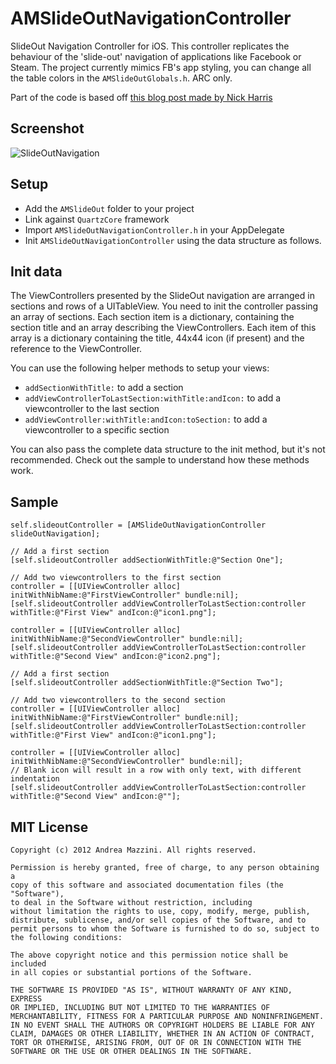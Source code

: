 AMSlideOutNavigationController
==================

SlideOut Navigation Controller for iOS.
This controller replicates the behaviour of the 'slide-out' navigation of applications like Facebook or Steam.
The project currently mimics FB's app styling, you can change all the table colors in the ```AMSlideOutGlobals.h```. 
ARC only.

Part of the code is based off [this blog post made by Nick Harris](http://nickharris.wordpress.com/2012/02/05/ios-slide-out-navigation-code/)

Screenshot
--------------------
![SlideOutNavigation](http://www.eflatgames.com/github/AMSlideOut.png)

Setup
--------------------
* Add the ```AMSlideOut``` folder to your project
* Link against ```QuartzCore``` framework
* Import ```AMSlideOutNavigationController.h``` in your AppDelegate
* Init ```AMSlideOutNavigationController```  using the data structure as follows.

Init data
--------------------
The ViewControllers presented by the SlideOut navigation are arranged in sections and rows of a UITableView.
You need to init the controller passing an array of sections. Each section item is a dictionary, containing the section title and an array describing the ViewControllers. Each item of this array is a dictionary containing the title, 44x44 icon (if present) and the reference to the ViewController. 

You can use the following helper methods to setup your views:

* ```addSectionWithTitle:``` to add a section
* ```addViewControllerToLastSection:withTitle:andIcon:``` to add a viewcontroller to the last section
* ```addViewController:withTitle:andIcon:toSection:``` to add a viewcontroller to a specific section

You can also pass the complete data structure to the init method, but it's not recommended.
Check out the sample to understand how these methods work.

Sample
--------------------
	self.slideoutController = [AMSlideOutNavigationController slideOutNavigation];

	// Add a first section
	[self.slideoutController addSectionWithTitle:@"Section One"];

	// Add two viewcontrollers to the first section
	controller = [[UIViewController alloc] initWithNibName:@"FirstViewController" bundle:nil];
	[self.slideoutController addViewControllerToLastSection:controller withTitle:@"First View" andIcon:@"icon1.png"];

	controller = [[UIViewController alloc] initWithNibName:@"SecondViewController" bundle:nil];
	[self.slideoutController addViewControllerToLastSection:controller withTitle:@"Second View" andIcon:@"icon2.png"];

	// Add a first section
	[self.slideoutController addSectionWithTitle:@"Section Two"];

	// Add two viewcontrollers to the second section
	controller = [[UIViewController alloc] initWithNibName:@"FirstViewController" bundle:nil];
	[self.slideoutController addViewControllerToLastSection:controller withTitle:@"First View" andIcon:@"icon1.png"];

	controller = [[UIViewController alloc] initWithNibName:@"SecondViewController" bundle:nil];
	// Blank icon will result in a row with only text, with different indentation
	[self.slideoutController addViewControllerToLastSection:controller withTitle:@"Second View" andIcon:@""];

MIT License
--------------------
	Copyright (c) 2012 Andrea Mazzini. All rights reserved.

	Permission is hereby granted, free of charge, to any person obtaining a
	copy of this software and associated documentation files (the "Software"),
	to deal in the Software without restriction, including
	without limitation the rights to use, copy, modify, merge, publish,
	distribute, sublicense, and/or sell copies of the Software, and to
	permit persons to whom the Software is furnished to do so, subject to
	the following conditions:

	The above copyright notice and this permission notice shall be included
	in all copies or substantial portions of the Software.

	THE SOFTWARE IS PROVIDED "AS IS", WITHOUT WARRANTY OF ANY KIND, EXPRESS
	OR IMPLIED, INCLUDING BUT NOT LIMITED TO THE WARRANTIES OF
	MERCHANTABILITY, FITNESS FOR A PARTICULAR PURPOSE AND NONINFRINGEMENT.
	IN NO EVENT SHALL THE AUTHORS OR COPYRIGHT HOLDERS BE LIABLE FOR ANY
	CLAIM, DAMAGES OR OTHER LIABILITY, WHETHER IN AN ACTION OF CONTRACT,
	TORT OR OTHERWISE, ARISING FROM, OUT OF OR IN CONNECTION WITH THE
	SOFTWARE OR THE USE OR OTHER DEALINGS IN THE SOFTWARE.